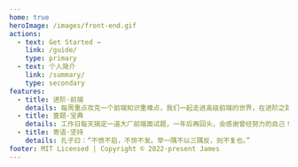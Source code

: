 ```yaml
---
home: true
heroImage: /images/front-end.gif
actions:
  - text: Get Started →
    link: /guide/
    type: primary
  - text: 个人简介
    link: /summary/
    type: secondary
features:
  - title: 进阶·前端
    details: 每周重点攻克一个前端知识重难点，我们一起走进高级前端的世界，在进阶之路上，共勉！
  - title: 壹题·宝典
    details: 工作日每天搞定一道大厂前端面试题，一年后再回头，会感谢曾经努力的自己！
  - title: 寄语·坚持
    details: 孔子曰：“不愤不启，不悱不发。举一隅不以三隅反，则不复也。”
footer: MIT Licensed | Copyright © 2022-present James
---
```


